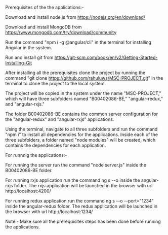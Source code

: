 Prerequisites of the the applications:-

Download and install node.js from https://nodejs.org/en/download/

Download and install MongoDB from https://www.mongodb.com/try/download/community

Run the command "npm i -g @angular/cli" in the terminal for installing Angular in the system.

Run and install git from https://git-scm.com/book/en/v2/Getting-Started-Installing-Git

After installing all the prerequisites clone the project by running the command "git clone https://github.com/rahuluws/MSC-PROJECT.git" in the terminal to clone the project to the local system. 

The project will be copied in the system under the name "MSC-PROJECT," which will have three subfolders named "B00402086-BE," "angular-redux," and "angular-rxjs."

The folder B00402086-BE contains the common server configuration for the "angular-redux" and "angular-rxjs" applications.

Using the terminal, navigate to all three subfolders and run the command "npm i" to install all dependencies for the applications. Inside each of the three subfolders, a folder named "node modules" will be created, which contains the dependencies for each application.




For runnnig the applications:-

For running the server run the command "node server.js" inside the B00402086-BE folder.

 For running rxjs application run the command ng s --o inside the angular-rxjs folder. The rxjs application will be launched in the browser with url http://localhost:4200/

 For running redux application run the command ng s --o --port="1234" inside the angular-redux folder. The redux application will be launched in the browser with url http://localhost:1234/
 
 
 
 Note:- Make sure all the prerequisites steps has been done before running the applications.
 
 
 

